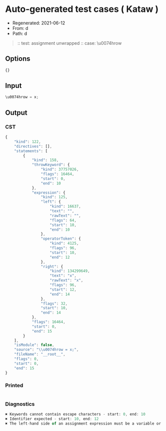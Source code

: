 # Auto-generated test cases ( Kataw )
- Regenerated: 2021-06-12
- From: d
- Path: d
> :: test: assignment unwrapped
> :: case: \u0074hrow
## Options

`````js
{}
`````
## Input

`````js
\u0074hrow = x;
`````
## Output

### CST

```javascript
{
    "kind": 122,
    "directives": [],
    "statements": [
        {
            "kind": 158,
            "throwKeyword": {
                "kind": 37757026,
                "flags": 16464,
                "start": 0,
                "end": 10
            },
            "expression": {
                "kind": 125,
                "left": {
                    "kind": 16637,
                    "text": "",
                    "rawText": "",
                    "flags": 64,
                    "start": 10,
                    "end": 10
                },
                "operatorToken": {
                    "kind": 4125,
                    "flags": 96,
                    "start": 10,
                    "end": 12
                },
                "right": {
                    "kind": 134299649,
                    "text": "x",
                    "rawText": "x",
                    "flags": 96,
                    "start": 12,
                    "end": 14
                },
                "flags": 32,
                "start": 10,
                "end": 14
            },
            "flags": 16464,
            "start": 0,
            "end": 15
        }
    ],
    "isModule": false,
    "source": "\\u0074hrow = x;",
    "fileName": "__root__",
    "flags": 0,
    "start": 0,
    "end": 15
}
```

### Printed

```javascript

```

### Diagnostics

```javascript
✖ Keywords cannot contain escape characters - start: 0, end: 10
✖ Identifier expected - start: 10, end: 12
✖ The left-hand side of an assignment expression must be a variable or a property access - start: 10, end: 12

```

